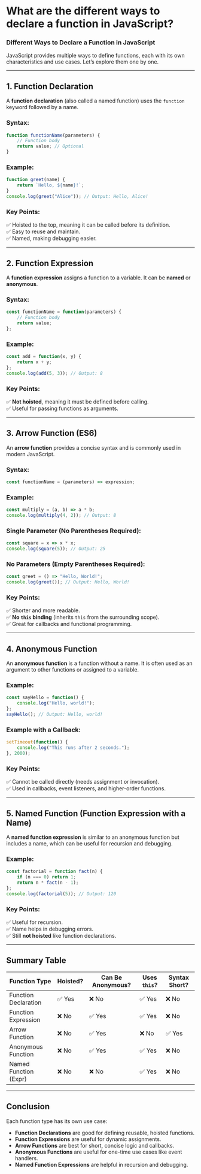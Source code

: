 # What are the different ways to declare a function in JavaScript?

### **Different Ways to Declare a Function in JavaScript**
JavaScript provides multiple ways to define functions, each with its own characteristics and use cases. Let’s explore them one by one.

---

## **1. Function Declaration**
A **function declaration** (also called a named function) uses the `function` keyword followed by a name.

### **Syntax:**
```javascript
function functionName(parameters) {
    // Function body
    return value; // Optional
}
```

### **Example:**
```javascript
function greet(name) {
    return `Hello, ${name}!`;
}
console.log(greet("Alice")); // Output: Hello, Alice!
```

### **Key Points:**
✅ Hoisted to the top, meaning it can be called before its definition.  
✅ Easy to reuse and maintain.  
✅ Named, making debugging easier.  

---

## **2. Function Expression**
A **function expression** assigns a function to a variable. It can be **named** or **anonymous**.

### **Syntax:**
```javascript
const functionName = function(parameters) {
    // Function body
    return value;
};
```

### **Example:**
```javascript
const add = function(x, y) {
    return x + y;
};
console.log(add(5, 3)); // Output: 8
```

### **Key Points:**
✅ **Not hoisted**, meaning it must be defined before calling.  
✅ Useful for passing functions as arguments.  

---

## **3. Arrow Function (ES6)**
An **arrow function** provides a concise syntax and is commonly used in modern JavaScript.

### **Syntax:**
```javascript
const functionName = (parameters) => expression;
```

### **Example:**
```javascript
const multiply = (a, b) => a * b;
console.log(multiply(4, 2)); // Output: 8
```

### **Single Parameter (No Parentheses Required):**
```javascript
const square = x => x * x;
console.log(square(5)); // Output: 25
```

### **No Parameters (Empty Parentheses Required):**
```javascript
const greet = () => "Hello, World!";
console.log(greet()); // Output: Hello, World!
```

### **Key Points:**
✅ Shorter and more readable.  
✅ **No `this` binding** (inherits `this` from the surrounding scope).  
✅ Great for callbacks and functional programming.  

---

## **4. Anonymous Function**
An **anonymous function** is a function without a name. It is often used as an argument to other functions or assigned to a variable.

### **Example:**
```javascript
const sayHello = function() {
    console.log("Hello, world!");
};
sayHello(); // Output: Hello, world!
```

### **Example with a Callback:**
```javascript
setTimeout(function() {
    console.log("This runs after 2 seconds.");
}, 2000);
```

### **Key Points:**
✅ Cannot be called directly (needs assignment or invocation).  
✅ Used in callbacks, event listeners, and higher-order functions.  

---

## **5. Named Function (Function Expression with a Name)**
A **named function expression** is similar to an anonymous function but includes a name, which can be useful for recursion and debugging.

### **Example:**
```javascript
const factorial = function fact(n) {
    if (n === 0) return 1;
    return n * fact(n - 1);
};
console.log(factorial(5)); // Output: 120
```

### **Key Points:**
✅ Useful for recursion.  
✅ Name helps in debugging errors.  
✅ Still **not hoisted** like function declarations.  

---

## **Summary Table**
| Function Type           | Hoisted? | Can Be Anonymous? | Uses `this`? | Syntax Short? |
|------------------------|----------|-------------------|--------------|---------------|
| Function Declaration  | ✅ Yes  | ❌ No            | ✅ Yes       | ❌ No          |
| Function Expression   | ❌ No   | ✅ Yes           | ✅ Yes       | ❌ No          |
| Arrow Function        | ❌ No   | ✅ Yes           | ❌ No        | ✅ Yes         |
| Anonymous Function    | ❌ No   | ✅ Yes           | ✅ Yes       | ❌ No          |
| Named Function (Expr) | ❌ No   | ❌ No            | ✅ Yes       | ❌ No          |

---

## **Conclusion**
Each function type has its own use case:
- **Function Declarations** are good for defining reusable, hoisted functions.
- **Function Expressions** are useful for dynamic assignments.
- **Arrow Functions** are best for short, concise logic and callbacks.
- **Anonymous Functions** are useful for one-time use cases like event handlers.
- **Named Function Expressions** are helpful in recursion and debugging.
